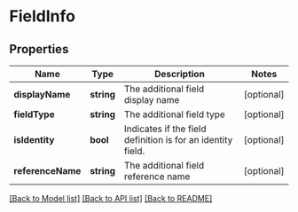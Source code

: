 # FieldInfo

## Properties
Name | Type | Description | Notes
------------ | ------------- | ------------- | -------------
**displayName** | **string** | The additional field display name | [optional] 
**fieldType** | **string** | The additional field type | [optional] 
**isIdentity** | **bool** | Indicates if the field definition is for an identity field. | [optional] 
**referenceName** | **string** | The additional field reference name | [optional] 

[[Back to Model list]](../README.md#documentation-for-models) [[Back to API list]](../README.md#documentation-for-api-endpoints) [[Back to README]](../README.md)



